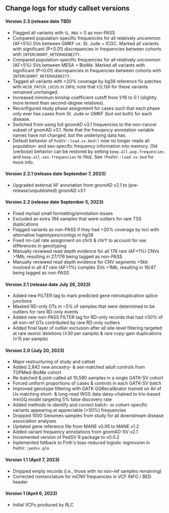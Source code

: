 ## Change logs for study callset versions

#### Version 2.3 (release date TBD)
- Flagged all variants with `SL_MAX` < 0 as non-PASS  
- Compared population-specific frequencies for all relatively uncommon (AF<5%) SVs between GMKF vs. St. Jude + ICGC. Marked all variants with significant (P<0.01) discrepancies in frequencies between cohorts with `INTERCOHORT_HETEROGENEITY`.  
- Compared population-specific frequencies for all relatively uncommon (AF<5%) SVs between MESA + BioMe. Marked all variants with significant (P<0.01) discrepancies in frequencies between cohorts with `INTERCOHORT_HETEROGENEITY`.  
- Tagged all variants with >20% coverage by hg38 reference fix patches with `HG38_PATCH_LOCUS` in `INFO`; note that `FILTER` for these variants remained unchanged.  
- Increased minimum kinship coefficient cutoff from 1/16 to 0.1 (slightly more lenient than second-degree relatives).  
- Reconfigured study phase assignment for cases such that each phase only ever has cases from St. Jude or GMKF (but not both) for each disease.  
- Switched from using full gnomAD v3.1 frequencies to the non-cancer subset of gnomAD v3.1. Note that the freuqency annotation variable names have not changed, but the underlying data has.  
- Default behavior of `PedSV::load.sv.bed()` now no longer reads all population- and sex-specific frequency information into memory. Old (verbose) behavior can be restored by setting `keep.all.pop.frequencies` and `keep.all.sex.frequencies` to `TRUE`. See `?PedSV::load.sv.bed` for more info.  

#### Version 2.2.1 (release date September 7, 2023)
- Upgraded external AF annotation from gnomAD v2.1 to (pre-release/unpublished) gnomAD v3.1  

#### Version 2.2 (release date September 5, 2023)
- Fixed myriad small formatting/annotation issues  
- Excluded an extra 194 samples that were outliers for rare TSS duplications  
- Flagged variants as non-PASS if they had >20% coverage by loci with alternative haplotypes/contigs in hg38  
- Fixed no-call rate assignment on chrX & chrY to account for sex differences in genotyping  
- Manually reviewed read depth evidence for all 176 rare (AF<1%) CNVs >1Mb, resulting in 27/176 being tagged as non-PASS  
- Manually reviewed read depth evidence for CNV segments >5kb involved in all 47 rare (AF<1%) complex SVs >1Mb, resulting in 16/47 being tagged as non-PASS  

#### Version 2.1 (release date July 26, 2023)
- Added new FILTER tag to mark predicted gene retroduplication splice junctions  
- Masked RD-only GTs in ~5% of samples that were determined to be outliers for rare RD-only events
- Added new non-PASS FILTER tag for RD-only records that had ≥50% of all non-ref GTs contributed by rare RD-only outliers
- Added final layer of outlier exclusion after all site-level filtering targeted at rare exonic deletions (≥30 per sample) & rare copy-gain duplications (≥15 per sample)

#### Version 2.0 (July 20, 2023)
- Major restructuring of study and callset
- Added 2,842 new ancestry- & sex-matched adult controls from TOPMed-BioMe cohort
- Re-batched & joint-called all 10,590 samples in a single GATK-SV cohort
- Forced uniform proportions of cases & controls in each GATK-SV batch
- Improved genotype filtering with GATK GQRecalibrator trained on All of Us matching short- & long-read WGS data daisy-chained to trio-based minGQ model targeting 5% false discovery rate
- Added methods to identify and correct batch- or cohort-specific variants appearing at appreciable (>50%) frequencies
- Dropped 1000 Genomes samples from study for all downstream disease association analyses
- Updated gene reference file from MANE v0.95 to MANE v1.2
- Added variant frequency annotations from gnomAD-SV v2.1
- Incremented version of PedSV R package to v0.0.2
- Inplemented fallback to Firth's bias-reduced logistic regression in `PedSV::pedsv.glm`

#### Version 1.1 (April 7, 2023)  
- Dropped empty records (i.e., those with no non-ref samples remaining)  
- Corrected nomenclature for mCNV frequencies in VCF INFO / BED header  

#### Version 1 (April 6, 2023)  
- Initial VCFs produced by RLC  
